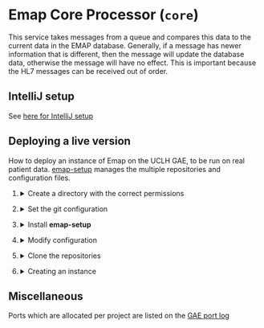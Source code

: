 # Emap Core Processor (`core`)

This service takes messages from a queue and compares this data to the current data in the EMAP database.
Generally, if a message has newer information that is different, then the message will update the database data,
otherwise the message will have no effect. This is important because the HL7 messages can be received out of order.

## IntelliJ setup

See [here for IntelliJ setup](intellij.md)

## Deploying a live version

How to deploy an instance of Emap on the UCLH GAE, to be run on real patient data. [emap-setup](https://github.com/inform-health-informatics/emap-setup)
manages the multiple repositories and configuration files.


1. <details>
    <summary>Create a directory with the correct permissions</summary>

    > **Note**
    > These folders probably already exist in `/gae`. Create a new one only if a new schema is availible


    Find a place to put the source code. If this instance is not attached to a person, a directory in `/gae` is a good place. For example, `/gae/emap-live/`, and this will be the example used in these instructions.
    e.g.
    
    ```bash
    mkdir /gae/emap-live
    chgrp -R docker /gae/emap-live
    chmod -R g+rws /gae/emap-live  # ensures that the group will be inherited for any new directories or files
    setfacl -R -m d:g::rwX /gae/emap-live
    ```
    <!-- Changed back from chmod -R g+rwx as permissions weren't transferred as in the readme. If this is a problem again then we should think about it
    <img width="590" alt="image" src="https://user-images.githubusercontent.com/8124189/210367021-32ac429f-950e-4acb-a1f8-b095eb4616cd.png">
    -->
    
    to create, modify the group, change ownership and inherit permissions.
    
    When you then create directories and files in this directory they should look like this:
    
    ```bash
    $ ls -la /gae/emap-live
    total 20
    drwxrws---+  8 tomyoung docker 4096 Jan 16 09:27 .
    drwxrwx---. 11 root     docker  179 Jan 13 16:26 ..
    drwxrws---+  2 tomyoung docker  173 Feb 10  2022 config
    drwxrws---+  8 tomyoung docker 4096 Jan 13 11:15 emap
    -rwxrwx---.  1 tomyoung docker 2638 Jan 13 11:05 global-configuration.yaml
    drwxrws---+  8 tomyoung docker 4096 Jan 13 11:08 hoover
    ```

    If files already exist in the top-level directory, you might want to 
    remove the `S` from the group permissions of each file, e.g. `chmod g-s global.configuration.yaml`
   
</details>

2. <details>
    <summary>Set the git configuration</summary>

    Create a [personal access token](https://docs.github.com/en/github/authenticating-to-github/keeping-your-account-and-data-secure/creating-a-personal-access-token) 
    for the next step and allow your username and access token to be saved with

    ```shell
    git config --global credential.helper store
    ```

    **Note**: this will allow storage of the connection information in plain text in your home directory. We use https 
    as a default but SSH is also possible.
</details>

3. <details>
    <summary>Install <b>emap-setup</b></summary>
   
    See the emap-setup [README](https://github.com/inform-health-informatics/emap-setup/blob/main/README.md) for details

</details>


4. <details>
    <summary>Modify configuration</summary>
   
    Modify `global-configuration.yaml` with any passwords, usernames and URLs that need to be changed for a live version.
    these will propagate into the individual `xxx-config-envs` configuration files, which in turn are used 
    by the`application.properties`.
    
    - For example, make sure `UDS_SCHEMA` is set to what it needs to be, in this example `live` is used. If you're writing to the UDS, use the `emap_core` user (password in lastpass).
    - If you're running locally, you can set `EMAP_PROJECT_NAME` to whatever you like. If running on the GAE it should be the same as the current directory (i.e. `emap-test` if in `/gae/emap-test`)
    - All passwords should be strong to help prevent a user/malware outside the GAE from accessing the queue.
    
</details>

5. <details>
    <summary>Clone the repositories</summary>

    Repositories must be checked out to the correct branches. "Correct" will depend on what you're trying to do.
    Conventionally a live instance would all be deployed from main/master, but during the development phase `develop`
    or a feature branch is more likely to be the correct. Clone all the master branches with:

    ```bash
    emap setup --init --branch master
    ```

    This will result in the following directory structure

    ```bash
    $ tree -L 2
    .
    .
    ├── config
    │     ├── ...
    ├── emap
    │     ├── README.md
    │     ├── core
    │     ├── docs
    │     ├── emap-checker.xml
    │     ├── emap-interchange
    │     ├── emap-setup
    │     ├── emap-star
    │     ├── global-config-envs.EXAMPLE
    │     ├── glowroot-config-envs.EXAMPLE
    │     └── hl7-reader
    ├── global-configuration.yaml
    ├── hoover
          ├── ...
   ```

</details>

6. <details>
    <summary>Creating an instance</summary>
   
    ```bash
    emap docker up -d
    ```

    Check the status with 
    ```bash
    emap docker ps
    ```
   
    For example, this may give
    ```
    $ emap docker ps
    Name                    Command                State                                               Ports                                           
    ---------------------------------------------------------------------------------------------------------------------------------------------------------
    jes1_core_1         /usr/local/bin/mvn-entrypo ...   Up                                                                                                   
    jes1_fakeuds_1      docker-entrypoint.sh postgres    Up         0.0.0.0:5433->5432/tcp                                                                    
    jes1_hl7-reader_1   /usr/local/bin/mvn-entrypo ...   Up                                                                                                   
    jes1_rabbitmq_1     docker-entrypoint.sh rabbi ...   Up         15671/tcp, 0.0.0.0:15972->15672/tcp, 25672/tcp, 4369/tcp, 5671/tcp, 0.0.0.0:5972->5672/tcp
    ```
   
</details>


## Miscellaneous

Ports which are allocated per project are listed on the [GAE port log](https://liveuclac.sharepoint.com/sites/RITS-EMAP/_layouts/OneNote.aspx?id=%2Fsites%2FRITS-EMAP%2FSiteAssets%2FInform%20-%20Emap%20Notebook&wd=target%28_Collaboration%20Space%2FOrganisation%20Notes.one%7C3BDBA82E-CB01-45FF-B073-479542EA6D7E%2FGAE%20Port%20Log%7C1C87DFDC-7FCF-4B63-BC51-2BA497BA8DBF%2F%29)

